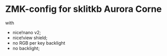 
# ZMK-config for sklitkb Aurora Corne 
with  
- nice!nano v2;  
- nice!view shield;
- no RGB per key backlight
- no backlight;
